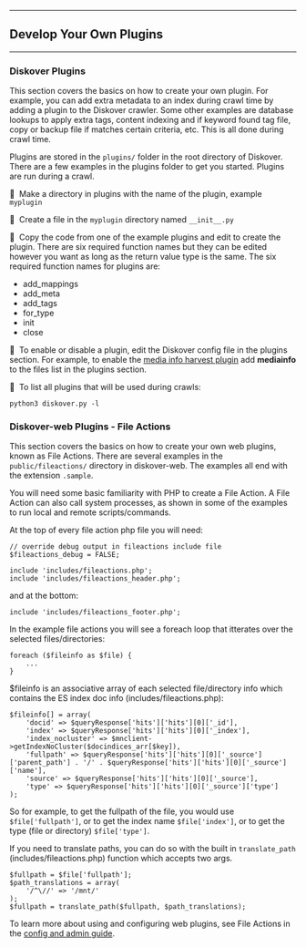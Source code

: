 ___
## Develop Your Own Plugins
___

### Diskover Plugins

This section covers the basics on how to create your own plugin. For example, you can add extra metadata to an index during crawl time by adding a plugin to the Diskover crawler. Some other examples are database lookups to apply extra tags, content indexing and if keyword found tag file, copy or backup file if matches certain criteria, etc. This is all done during crawl time.

Plugins are stored in the `plugins/` folder in the root directory of Diskover. There are a few examples in the plugins folder to get you started. Plugins are run during a crawl.

🔴 &nbsp;Make a directory in plugins with the name of the plugin, example `myplugin`

🔴 &nbsp;Create a file in the `myplugin` directory named `__init__.py`

🔴 &nbsp;Copy the code from one of the example plugins and edit to create the plugin. There are six required function names but they can be edited however you want as long as the return value type is the same. The six required function names for plugins are:

- add_mappings
- add_meta
- add_tags
- for_type
- init
- close

🔴 &nbsp;To enable or disable a plugin, edit the Diskover config file in the plugins section. For example, to enable the [media info harvest plugin](https://docs.diskoverdata.com/diskover_configuration_and_administration_guide/#media-info-harvest-plugin) add **mediainfo** to the files list in the plugins section.

🔴 &nbsp;To list all plugins that will be used during crawls:
```
python3 diskover.py -l
```

### Diskover-web Plugins - File Actions

This section covers the basics on how to create your own web plugins, known as File Actions. There are several examples in the `public/fileactions/` directory in diskover-web. The examples all end with the extension `.sample`. 

You will need some basic familiarity with PHP to create a File Action. A File Action can also call system processes, as shown in some of the examples to run local and remote scripts/commands.

At the top of every file action php file you will need:

```
// override debug output in fileactions include file
$fileactions_debug = FALSE;

include 'includes/fileactions.php';
include 'includes/fileactions_header.php';
```

and at the bottom:

```
include 'includes/fileactions_footer.php';
```

In the example file actions you will see a foreach loop that itterates over the selected files/directories:

```
foreach ($fileinfo as $file) {
    ...
}
```

$fileinfo is an associative array of each selected file/directory info which contains the ES index doc info (includes/fileactions.php):

```
$fileinfo[] = array(
    'docid' => $queryResponse['hits']['hits'][0]['_id'],
    'index' => $queryResponse['hits']['hits'][0]['_index'],
    'index_nocluster' => $mnclient->getIndexNoCluster($docindices_arr[$key]),
    'fullpath' => $queryResponse['hits']['hits'][0]['_source']['parent_path'] . '/' . $queryResponse['hits']['hits'][0]['_source']['name'],
    'source' => $queryResponse['hits']['hits'][0]['_source'],
    'type' => $queryResponse['hits']['hits'][0]['_source']['type']
);
```

So for example, to get the fullpath of the file, you would use `$file['fullpath']`, or to get the index name `$file['index']`, or to get the type (file or directory) `$file['type']`.

If you need to translate paths, you can do so with the built in `translate_path` (includes/fileactions.php) function which accepts two args.

```
$fullpath = $file['fullpath'];
$path_translations = array(
    '/^\//' => '/mnt/'
);
$fullpath = translate_path($fullpath, $path_translations);
```

To learn more about using and configuring web plugins, see File Actions in the [config and admin guide](https://docs.diskoverdata.com/diskover_configuration_and_administration_guide/#diskover-web-plugins-file-actions).
